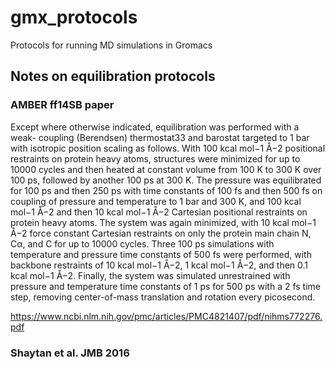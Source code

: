 # gmx_protocols
Protocols for running MD simulations in Gromacs

## Notes on equilibration protocols
### AMBER ff14SB paper
Except where otherwise indicated, equilibration was performed with a weak- coupling (Berendsen) thermostat33 and barostat targeted to 1 bar with isotropic position scaling as follows. With 100 kcal mol−1 Å−2 positional restraints on protein heavy atoms, structures were minimized for up to 10000 cycles and then heated at constant volume from 100 K to 300 K over 100 ps, followed by another 100 ps at 300 K. The pressure was equilibrated for 100 ps and then 250 ps with time constants of 100 fs and then 500 fs on coupling of pressure and temperature to 1 bar and 300 K, and 100 kcal mol−1 Å−2 and then 10 kcal mol−1 Å−2 Cartesian positional restraints on protein heavy atoms. The system was again minimized, with 10 kcal mol−1 Å−2 force constant Cartesian restraints on only the protein main chain N, Cα, and C for up to 10000 cycles. Three 100 ps simulations with temperature and pressure time constants of 500 fs were performed, with backbone restraints of 10 kcal mol−1 Å−2, 1 kcal mol−1 Å−2, and then 0.1 kcal mol−1 Å−2. Finally, the system was simulated unrestrained with pressure and temperature time constants of 1 ps for 500 ps with a 2 fs time step, removing center-of-mass translation and rotation every picosecond.

https://www.ncbi.nlm.nih.gov/pmc/articles/PMC4821407/pdf/nihms772276.pdf

### Shaytan et al. JMB 2016
